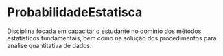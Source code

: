# ProbabilidadeEstatisca
Disciplina focada em capacitar o estudante no domínio dos métodos estatísticos fundamentais, bem como na solução dos procedimentos para análise quantitativa de dados.
